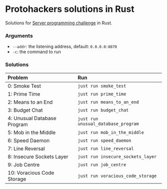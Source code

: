 # Protohackers solutions in Rust

Solutions for [Server programming challenge](https://protohackers.com/) in Rust.

### Arguments
- `--addr`: the listening address, default: `0.0.0.0:8070`
- `-c`: the command to run

### Solutions

| Problem                     | Run                                 |
|:----------------------------|:------------------------------------|
| 0: Smoke Test               | `just run smoke_test`               |
| 1: Prime Time               | `just run prime_time`               |
| 2: Means to an End          | `just run means_to_an_end`          |
| 3: Budget Chat              | `just run budget_chat`              |
| 4: Unusual Database Program | `just run unusual_database_program` |
| 5: Mob in the Middle        | `just run mob_in_the_middle`        |
| 6: Speed Daemon             | `just run speed_daemon`             |
| 7: Line Reversal            | `just run line_reversal`            |
| 8: Insecure Sockets Layer   | `just run insecure_sockets_layer`   |
| 9: Job Centre               | `just run job_centre`               |
| 10: Voracious Code Storage  | `just run voracious_code_storage`   |